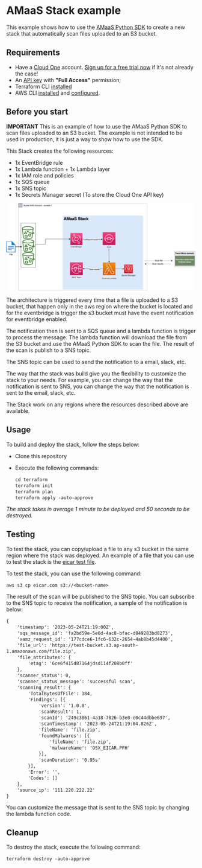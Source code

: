 # AMaaS Stack example

This example shows how to use the [AMaaS Python SDK](https://github.com/trendmicro/cloudone-antimalware-python-sdk/) to create a new stack that automatically scan files uploaded to an S3 bucket.

## Requirements

- Have a [Cloud One](https://www.trendmicro.com/cloudone) account. [Sign up for a free trial now](https://cloudone.trendmicro.com/register) if it's not already the case!
- An [API key](https://cloudone.trendmicro.com/docs/account-and-user-management/c1-api-key/#create-a-new-api-key) with **"Full Access"** permission;
- Terraform CLI [installed](https://learn.hashicorp.com/tutorials/terraform/install-cli#install-terraform)
- AWS CLI [installed](https://docs.aws.amazon.com/cli/latest/userguide/getting-started-install.html) and [configured](https://docs.aws.amazon.com/cli/latest/userguide/cli-chap-configure.html).

## Before you start

****IMPORTANT****
This is an example of how to use the AMaaS Python SDK to scan files uploaded to an S3 bucket. The example is not intended to be used in production, it is just a way to show how to use the SDK.

This Stack creates the following resources:
- 1x EventBridge rule
- 1x Lambda function + 1x Lambda layer
- 1x IAM role and policies
- 1x SQS queue
- 1x SNS topic
- 1x Secrets Manager secret (To store the Cloud One API key)

![architecture](amaas.png)

The architecture is triggered every time that a file is uploaded to a S3 bucket, that happen only in the aws region where the bucket is located and for the eventbridge is trigger the s3 bucket must have the event notification for eventbridge enabled.

The notification then is sent to a SQS queue and a lambda function is trigger to process the message. The lambda function will download the file from the S3 bucket and use the AMaaS Python SDK to scan the file. The result of the scan is publish to a SNS topic.

The SNS topic can be used to send the notification to a email, slack, etc.

The way that the stack was build give you the flexibility to customize the stack to your needs. For example, you can change the way that the notification is sent to SNS, you can change the way that the notification is sent to the email, slack, etc.

The Stack work on any regions where the resources described above are available.

## Usage

To build and deploy the stack, follow the steps below:

- Clone this repository
- Execute the following commands:

    ```
    cd terraform
    terraform init
    terraform plan
    terraform apply -auto-approve
    ```

*The stack takes in average 1 minute to be deployed and 50 seconds to be destroyed.*

## Testing

To test the stack, you can copy/upload a file to any s3 bucket in the same region where the stack was deployed. An example of a file that you can use to test the stack is the [eicar test file](https://www.eicar.org/?page_id=3950).

To test the stack, you can use the following command:

```
aws s3 cp eicar.com s3://<bucket-name>
```

The result of the scan will be published to the SNS topic. You can subscribe to the SNS topic to receive the notification, a sample of the notification is below:

```
{
	'timestamp': '2023-05-24T21:19:00Z',
	'sqs_message_id': 'fa2bd59e-5e6d-4ac8-bfac-d849283bd8273',
	'xamz_request_id': '177cdce6-1fc6-632c-2654-4ab8b45d4400',
	'file_url': 'https://test-bucket.s3.ap-south-1.amazonaws.com/file.zip',
	'file_attributes': {
		'etag': '6ce6f415d87164jdsd114f208b0ff'
	},
	'scanner_status': 0,
	'scanner_status_message': 'successful scan',
	'scanning_result': {
		'TotalBytesOfFile': 184,
		'Findings': [{
			'version': '1.0.0',
			'scanResult': 1,
			'scanId': '249c3861-4a18-7826-b3e0-e0c44dbbe697',
			'scanTimestamp': '2023-05-24T21:19:04.826Z',
			'fileName': 'file.zip',
			'foundMalwares': [{
				'fileName': 'file.zip',
				'malwareName': 'OSX_EICAR.PFH'
			}],
			'scanDuration': '0.95s'
		}],
		'Error': '',
		'Codes': []
	},
	'source_ip': '111.220.222.22'
}
```

You can customize the message that is sent to the SNS topic by changing the lambda function code.

## Cleanup

To destroy the stack, execute the following command:

```
terraform destroy -auto-approve
```

